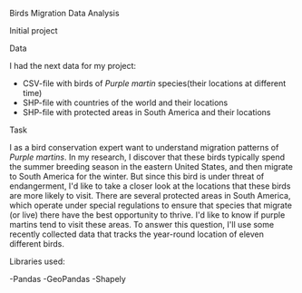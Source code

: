 <h>Birds Migration Data Analysis</h>

Initial project

<h>Data</h>

I had the next data for my project:
- CSV-file with birds of <i>Purple martin</i> species(their locations at different time)
- SHP-file with countries of the world and their locations
- SHP-file with protected areas in South America and their locations

<h>Task</h>

I as a bird conservation expert want to understand migration patterns of <i>Purple martins</i>. In my research, I discover that these birds typically spend the summer breeding season in the eastern United States, and then migrate to South America for the winter. But since this bird is under threat of endangerment, I'd like to take a closer look at the locations that these birds are more likely to visit.
There are several protected areas in South America, which operate under special regulations to ensure that species that migrate (or live) there have the best opportunity to thrive. I'd like to know if purple martins tend to visit these areas. To answer this question, I'll use some recently collected data that tracks the year-round location of eleven different birds.

<h>Libraries used:</h>

-Pandas
-GeoPandas
-Shapely